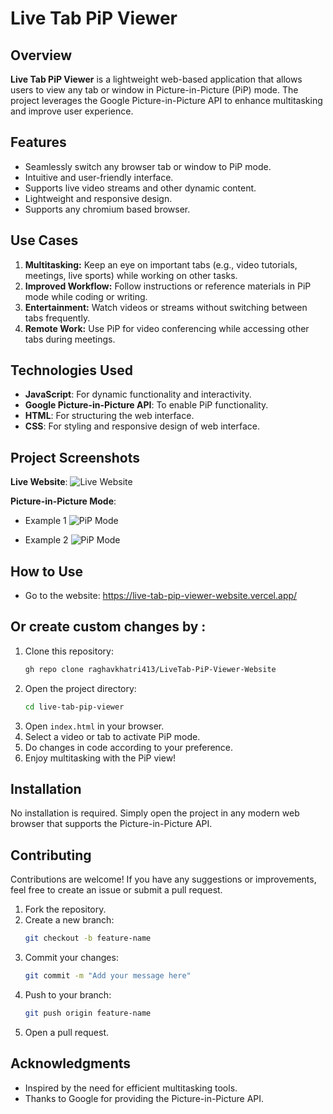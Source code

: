 # Live Tab PiP Viewer

## Overview

**Live Tab PiP Viewer** is a lightweight web-based application that allows users to view any tab or window in Picture-in-Picture (PiP) mode. The project leverages the Google Picture-in-Picture API to enhance multitasking and improve user experience.

## Features

- Seamlessly switch any browser tab or window to PiP mode.
- Intuitive and user-friendly interface.
- Supports live video streams and other dynamic content.
- Lightweight and responsive design.
- Supports any chromium based browser.

## Use Cases

1. **Multitasking:** Keep an eye on important tabs (e.g., video tutorials, meetings, live sports) while working on other tasks.
2. **Improved Workflow:** Follow instructions or reference materials in PiP mode while coding or writing.
3. **Entertainment:** Watch videos or streams without switching between tabs frequently.
4. **Remote Work:** Use PiP for video conferencing while accessing other tabs during meetings.

## Technologies Used

- **JavaScript**: For dynamic functionality and interactivity.
- **Google Picture-in-Picture API**: To enable PiP functionality.
- **HTML**: For structuring the web interface.
- **CSS**: For styling and responsive design of web interface.

## Project Screenshots


 **Live Website**:
   ![Live Website]([https://i.ibb.co/d2Qz7dL/Screenshot-2025-01-09-200247.png](https://i.postimg.cc/SNFWyBkB/Screenshot-2025-01-09-200247.png))

 **Picture-in-Picture Mode**:
   - Example 1
   ![PiP Mode](https://live-tab-pip-viewer-website.vercel.app/assets/example1.png)

   - Example 2
   ![PiP Mode](https://live-tab-pip-viewer-website.vercel.app/assets/example2.png)

## How to Use

- Go to the website: https://live-tab-pip-viewer-website.vercel.app/

Or create custom changes by :
-

1. Clone this repository:
   ```bash
   gh repo clone raghavkhatri413/LiveTab-PiP-Viewer-Website
   ```
2. Open the project directory:
   ```bash
   cd live-tab-pip-viewer
   ```
3. Open `index.html` in your browser.
4. Select a video or tab to activate PiP mode.
5. Do changes in code according to your preference.
6. Enjoy multitasking with the PiP view!

## Installation

No installation is required. Simply open the project in any modern web browser that supports the Picture-in-Picture API.


## Contributing

Contributions are welcome! If you have any suggestions or improvements, feel free to create an issue or submit a pull request.

1. Fork the repository.
2. Create a new branch:
   ```bash
   git checkout -b feature-name
   ```
3. Commit your changes:
   ```bash
   git commit -m "Add your message here"
   ```
4. Push to your branch:
   ```bash
   git push origin feature-name
   ```
5. Open a pull request.


## Acknowledgments

- Inspired by the need for efficient multitasking tools.
- Thanks to Google for providing the Picture-in-Picture API.
